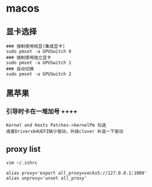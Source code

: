 # macos
## 显卡选择
```shell
### 强制使用核显(集成显卡)
sudo pmset -a GPUSwitch 0
### 强制使用独立显卡
sudo pmset -a GPUSwitch 1
### 自动切换
sudo pmset -a GPUSwitch 2
```

## 黑苹果
### 引导时卡在一堆加号 ++++
``` shell
Kernel and Kexts Patches->kernelPm 勾选
或者Driverx64UEFI缺少驱动，升级clover 补选一下驱动
```

## proxy list
``` shell
vim ~/.zshrc

alias proxy='export all_proxy=socks5://127.0.0.1:1080'
alias unproxy='unset all_proxy'
```

